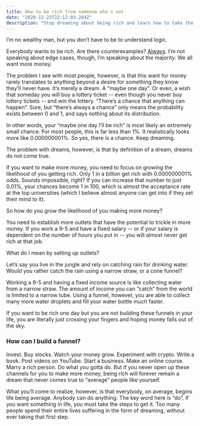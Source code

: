 ```yaml
---
title: How to be rich from someone who's not
date: "2020-12-23T22:12:03.284Z"
description: "Stop dreaming about being rich and learn how to take the first steps."
---
```


I’m no wealthy man, but you don’t have to be to understand logic.

Everybody wants to be rich. Are there counterexamples? [Always](https://www.google.com/search?q=counterexamples+of+everyone+wanting+to+be+rich&oq=counterexamples+of+everyone+wanting+to+be+rich&aqs=chrome..69i57j33i22i29i30.8599j0j1&sourceid=chrome&ie=UTF-8). I’m not speaking about edge cases, though, I’m speaking about the majority. We all want more money.

The problem I see with most people, however, is that this want for money rarely translates to anything beyond a desire for something they know they’ll never have. It’s merely a dream. A “maybe one day”. Or even, a wish that someday you will buy a lottery ticket -- even though you never buy lottery tickets -- and win the lottery. “There’s a chance that anything can happen”. Sure, but “there’s always a chance” only means the probability exists between 0 and 1, and says nothing about its distribution.

In other words, your “maybe one day I’ll be rich” is most likely an extremely small chance. For most people, this is far less than 1%. It realistically looks more like 0.000000001%. So yes, there is a chance. Keep dreaming.

The problem with dreams, however, is that by definition of a dream, dreams do not come true.

If you want to make more money, you need to focus on growing the likelihood of you getting rich. Only 1 in a billion get rich with 0.000000001% odds. Sounds impossible, right? If you can increase that number to just 0.01%, your chances become 1 in 100, which is almost the acceptance rate at the top universities (which I believe almost anyone can get into if they set their mind to it).

So how do you grow the likelihood of you making more money?

You need to establish more outlets that have the potential to trickle in more money. If you work a 9-5 and have a fixed salary -- or if your salary is dependent on the number of hours you put in -- you will almost never get rich at that job.

What do I mean by setting up outlets? 

Let’s say you live in the jungle and rely on catching rain for drinking water. Would you rather catch the rain using a narrow straw, or a cone funnel?

Working a 9-5 and having a fixed income source is like collecting water from a narrow straw. The amount of income you can “catch” from the world is limited to a narrow tube. Using a funnel, however, you are able to collect many more water droplets and fill your water bottle much faster.

If you want to be rich one day but you are not building these funnels in your life, you are literally just crossing your fingers and hoping money falls out of the sky.

### How can I build a funnel?

Invest. Buy stocks. Watch your money grow. Experiment with crypto. Write a book. Post videos on YouTube. Start a business. Make an online course. Marry a rich person. Do what you gotta do. But if you never open up these channels for you to make more money, being rich will forever remain a dream that never comes true to “average” people like yourself.

What you’ll come to realize, however, is that everybody, on average, begins life being average. Anybody can do anything. The key word here is “do”. If you want something in life, you must take the steps to get it. Too many people spend their entire lives suffering in the form of dreaming, without ever taking that first step.
